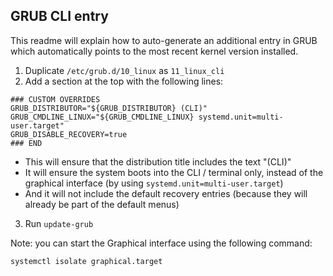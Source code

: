 ## GRUB CLI entry

This readme will explain how to auto-generate an additional entry in GRUB which automatically points to the most recent kernel version installed.

1. Duplicate `/etc/grub.d/10_linux` as `11_linux_cli`
2. Add a section at the top with the following lines:
```
### CUSTOM OVERRIDES
GRUB_DISTRIBUTOR="${GRUB_DISTRIBUTOR} (CLI)"
GRUB_CMDLINE_LINUX="${GRUB_CMDLINE_LINUX} systemd.unit=multi-user.target"
GRUB_DISABLE_RECOVERY=true
### END
```

- This will ensure that the distribution title includes the text "(CLI)"
- It will ensure the system boots into the CLI / terminal only, instead of the graphical interface (by using `systemd.unit=multi-user.target`)
- And it will not include the default recovery entries (because they will already be part of the default menus)
3. Run `update-grub`

Note: you can start the Graphical interface using the following command:
```
systemctl isolate graphical.target
```
